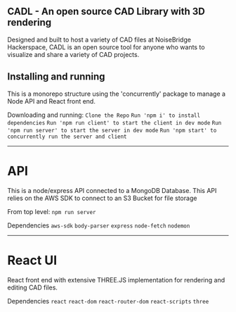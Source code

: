 ## CADL - An open source CAD Library with 3D rendering

Designed and built to host a variety of CAD files at NoiseBridge Hackerspace, CADL is an open source tool for anyone who wants to visualize and share a variety of CAD projects.

## Installing and running
This is a monorepo structure using the 'concurrently' package to manage a Node API and React front end. 

Downloading and running:
`Clone the Repo`
`Run 'npm i' to install dependencies`
`Run 'npm run client' to start the client in dev mode`
`Run 'npm run server' to start the server in dev mode`
`Run 'npm start' to concurrently run the server and client`

***

# API
This is a node/express API connected to a MongoDB Database. 
This API relies on the AWS SDK to connect to an S3 Bucket for file storage

From top level:
`npm run server`

Dependencies
`aws-sdk`
`body-parser`
`express`
`node-fetch`
`nodemon`

***

# React UI
React front end with extensive THREE.JS implementation for rendering and editing CAD files.


Dependencies
`react`
`react-dom`
`react-router-dom`
`react-scripts`
`three`